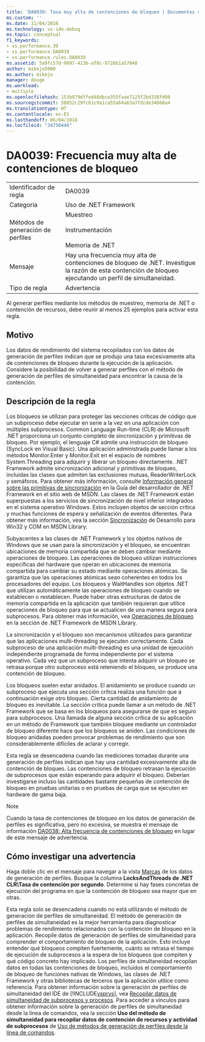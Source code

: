 ```yaml
---
title: 'DA0039: Tasa muy alta de contenciones de bloqueo | Documentos de Microsoft'
ms.custom: ''
ms.date: 11/04/2016
ms.technology: vs-ide-debug
ms.topic: conceptual
f1_keywords:
- vs.performance.39
- vs.performance.DA0039
- vs.performance.rules.DA0039
ms.assetid: 5a9fc57d-9097-413b-af0c-8726b1a57048
author: mikejo5000
ms.author: mikejo
manager: douge
ms.workload:
- multiple
ms.openlocfilehash: 153b979dffed48dbce355faae7125f2bd338fd08
ms.sourcegitcommit: 58052c29fc61c9a1ca55a64a63a7fdcde34668a4
ms.translationtype: HT
ms.contentlocale: es-ES
ms.lasthandoff: 06/04/2018
ms.locfileid: "34750446"
---
```

# <a name="da0039-very-high-rate-of-lock-contentions"></a>DA0039: Frecuencia muy alta de contenciones de bloqueo
|||  
|-|-|  
|Identificador de regla|DA0039|  
|Categoría|Uso de .NET Framework|  
|Métodos de generación de perfiles|Muestreo<br /><br /> Instrumentación<br /><br /> Memoria de .NET|  
|Mensaje|Hay una frecuencia muy alta de contenciones de bloqueo de .NET. Investigue la razón de esta contención de bloqueo ejecutando un perfil de simultaneidad.|  
|Tipo de regla|Advertencia|  
  
 Al generar perfiles mediante los métodos de muestreo, memoria de .NET o contención de recursos, debe reunir al menos 25 ejemplos para activar esta regla.  
  
## <a name="cause"></a>Motivo  
 Los datos de rendimiento del sistema recopilados con los datos de generación de perfiles indican que se produjo una tasa excesivamente alta de contenciones de bloqueo durante la ejecución de la aplicación. Considere la posibilidad de volver a generar perfiles con el método de generación de perfiles de simultaneidad para encontrar la causa de la contención.  
  
## <a name="rule-description"></a>Descripción de la regla  
 Los bloqueos se utilizan para proteger las secciones críticas de código que un subproceso debe ejecutar en serie a la vez en una aplicación con múltiples subprocesos. Common Language Run-time (CLR) de Microsoft .NET proporciona un conjunto completo de sincronización y primitivas de bloqueo. Por ejemplo, el lenguaje C# admite una instrucción de bloqueo (SyncLock en Visual Basic). Una aplicación administrada puede llamar a los métodos Monitor.Enter y Monitor.Exit en el espacio de nombres System.Threading para adquirir y liberar un bloqueo directamente. .NET Framework admite sincronización adicional y primitivas de bloqueo, incluidas las clases que admiten las exclusiones mutuas, ReaderWriterLock y semáforos. Para obtener más información, consulte [Información general sobre las primitivas de sincronización](http://go.microsoft.com/fwlink/?LinkId=177867) en la Guía del desarrollador de .NET Framework en el sitio web de MSDN. Las clases de .NET Framework están superpuestas a los servicios de sincronización de nivel inferior integrados en el sistema operativo Windows. Estos incluyen objetos de sección crítica y muchas funciones de espera y señalización de eventos diferentes. Para obtener más información, vea la sección [Sincronización](http://go.microsoft.com/fwlink/?LinkId=177869) de Desarrollo para Win32 y COM en MSDN Library.  
  
 Subyacentes a las clases de .NET Framework y los objetos nativos de Windows que se usan para la sincronización y el bloqueo, se encuentran ubicaciones de memoria compartida que se deben cambiar mediante operaciones de bloqueo. Las operaciones de bloqueo utilizan instrucciones específicas del hardware que operan en ubicaciones de memoria compartida para cambiar su estado mediante operaciones atómicas. Se garantiza que las operaciones atómicas sean coherentes en todos los procesadores del equipo. Los bloqueos y WaitHandles son objetos .NET que utilizan automáticamente las operaciones de bloqueo cuando se establecen o restablecen. Puede haber otras estructuras de datos de memoria compartida en la aplicación que también requieran que utilice operaciones de bloqueo para que se actualicen de una manera segura para subprocesos. Para obtener más información, vea [Operaciones de bloqueo](http://go.microsoft.com/fwlink/?LinkId=177870) en la sección de .NET Framework de MSDN Library.  
  
 La sincronización y el bloqueo son mecanismos utilizados para garantizar que las aplicaciones multi-threading se ejecuten correctamente. Cada subproceso de una aplicación multi-threading es una unidad de ejecución independiente programada de forma independiente por el sistema operativo. Cada vez que un subproceso que intenta adquirir un bloqueo se retrasa porque otro subproceso está reteniendo el bloqueo, se produce una contención de bloqueo.  
  
 Los bloqueos suelen estar anidados. El anidamiento se produce cuando un subproceso que ejecuta una sección crítica realiza una función que a continuación exige otro bloqueo. Cierta cantidad de anidamiento de bloqueo es inevitable. La sección crítica puede llamar a un método de .NET Framework que se basa en los bloqueos para asegurarse de que es seguro para subprocesos. Una llamada de alguna sección crítica de su aplicación en un método de Framework que también bloquee mediante un controlador de bloqueo diferente hace que los bloqueos se aniden. Las condiciones de bloqueo anidadas pueden provocar problemas de rendimiento que son considerablemente difíciles de aclarar y corregir.  
  
 Esta regla se desencadena cuando las mediciones tomadas durante una generación de perfiles indican que hay una cantidad excesivamente alta de contención de bloqueo. Las contenciones de bloqueo retrasan la ejecución de subprocesos que están esperando para adquirir el bloqueo. Deberían investigarse incluso las cantidades bastante pequeñas de contención de bloqueo en pruebas unitarias o en pruebas de carga que se ejecuten en hardware de gama baja.  
  
> [!NOTE]
>  Cuando la tasa de contenciones de bloqueo en los datos de generación de perfiles es significativa, pero no excesiva, se muestra el mensaje de información [DA0038: Alta frecuencia de contenciones de bloqueo](../profiling/da0038-high-rate-of-lock-contentions.md) en lugar de este mensaje de advertencia.  
  
## <a name="how-to-investigate-a-warning"></a>Cómo investigar una advertencia  
 Haga doble clic en el mensaje para navegar a la vista [Marcas](../profiling/marks-view.md) de los datos de generación de perfiles.  Busque la columna **LocksAndThreads de .NET CLR\Tasa de contención por segundo**. Determine si hay fases concretas de ejecución del programa en que la contención de bloqueo sea mayor que en otras.  
  
 Esta regla solo se desencadena cuando no está utilizando el método de generación de perfiles de simultaneidad. El método de generación de perfiles de simultaneidad es la mejor herramienta para diagnosticar problemas de rendimiento relacionados con la contención de bloqueo en la aplicación. Recopile datos de generación de perfiles de simultaneidad para comprender el comportamiento de bloqueo de la aplicación. Esto incluye entender qué bloqueos compiten fuertemente, cuánto se retrasa el tiempo de ejecución de subprocesos a la espera de los bloqueos que compiten y qué código concreto hay implicado. Los perfiles de simultaneidad recopilan datos en todas las contenciones de bloqueo, incluidos el comportamiento de bloqueo de funciones nativas de Windows, las clases de .NET Framework y otras bibliotecas de terceros que la aplicación utilice como referencia. Para obtener información sobre la generación de perfiles de simultaneidad del IDE de [!INCLUDE[vsprvs](../code-quality/includes/vsprvs_md.md)], vea [Recopilar datos de simultaneidad de subprocesos y procesos](../profiling/collecting-thread-and-process-concurrency-data.md). Para acceder a vínculos para obtener información sobre la generación de perfiles de simultaneidad desde la línea de comandos, vea la sección **Uso del método de simultaneidad para recopilar datos de contención de recursos y actividad de subprocesos** de [Uso de métodos de generación de perfiles desde la línea de comandos](../profiling/using-profiling-methods-to-collect-performance-data-from-the-command-line.md).